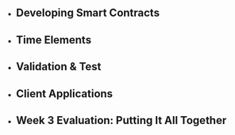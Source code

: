 - ## Developing Smart Contracts
    
- ## Time Elements
    
- ## Validation & Test
    
- ## Client Applications
    
- ## Week 3 Evaluation: Putting It All Together